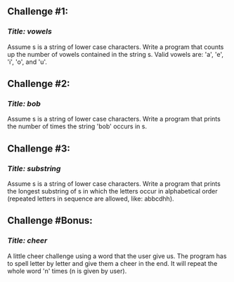 <b><h2>Challenge #1:</h2></b>
<h3><i>Title: vowels</i></h3>

Assume s is a string of lower case characters.
Write a program that counts up the number of vowels contained in the string s. Valid vowels are: 'a', 'e', 'i', 'o', and 'u'.

<b><h2>Challenge #2:</h2></b>
<h3><i>Title: bob</i></h3>

Assume s is a string of lower case characters.
Write a program that prints the number of times the string 'bob' occurs in s.

<b><h2>Challenge #3:</h2></b>
<h3><i>Title: substring</i></h3>

Assume s is a string of lower case characters.
Write a program that prints the longest substring of s in which the letters occur in alphabetical order (repeated letters in sequence are allowed, like: abbcdhh).

<b><h2>Challenge #Bonus:</h2></b>
<h3><i>Title: cheer</i></h3>
A little cheer challenge using a word that the user give us.
The program has to spell letter by letter and give them a cheer in the end. It will repeat the whole word 'n' times (n is given by user).